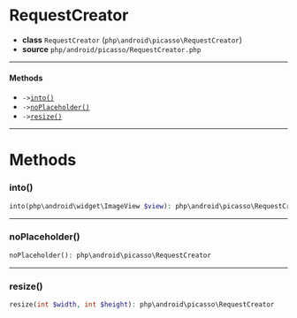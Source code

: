 # RequestCreator

- **class** `RequestCreator` (`php\android\picasso\RequestCreator`)
- **source** `php/android/picasso/RequestCreator.php`

---

#### Methods

- `->`[`into()`](#method-into)
- `->`[`noPlaceholder()`](#method-noplaceholder)
- `->`[`resize()`](#method-resize)

---
# Methods

<a name="method-into"></a>

### into()
```php
into(php\android\widget\ImageView $view): php\android\picasso\RequestCreator
```

---

<a name="method-noplaceholder"></a>

### noPlaceholder()
```php
noPlaceholder(): php\android\picasso\RequestCreator
```

---

<a name="method-resize"></a>

### resize()
```php
resize(int $width, int $height): php\android\picasso\RequestCreator
```